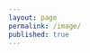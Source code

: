 ```yaml
---
layout: page
permalink: /image/
published: true
---
```


<script>
	var imgs = [];
	{% for img in site.data.img %}
    	imgs.push(['{{img.link}}', '{{img.type}}', '{{img.title}}']);
    {% endfor %}
</script>


<div class="posts">
    <article id="imageDisplay">
    	<script>
        	var img = location.search.split('id=')[1];
            document.write("<h1>"+imgs[img][2]+"<h2/>");
            if(imgs[img][1] == "video"){
            	document.write("<video autoplay='autoplay' loop='loop' poster='"+imgs[img][0]+".jpg' preload='auto'><source src='"+imgs[img][0]+".webm' type='video/webm'></video>");
            }else{
    			document.write("<img src='"+imgs[img][0]+".png' alt=''>");
            }
        </script>
    </article>
</div>
